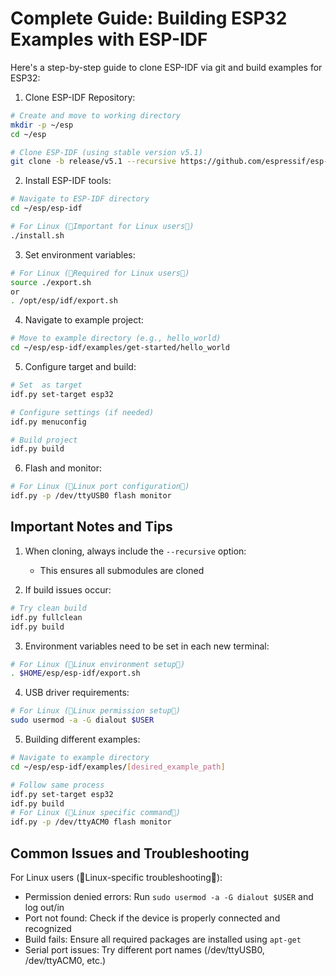 # Complete Guide: Building ESP32 Examples with ESP-IDF

Here's a step-by-step guide to clone ESP-IDF via git and build examples for ESP32:

1. Clone ESP-IDF Repository:
```bash
# Create and move to working directory
mkdir -p ~/esp
cd ~/esp

# Clone ESP-IDF (using stable version v5.1)
git clone -b release/v5.1 --recursive https://github.com/espressif/esp-idf.git
```

2. Install ESP-IDF tools:
```bash
# Navigate to ESP-IDF directory
cd ~/esp/esp-idf

# For Linux (🔴Important for Linux users🔴)
./install.sh
```

3. Set environment variables:
```bash
# For Linux (🔴Required for Linux users🔴)
source ./export.sh
or
. /opt/esp/idf/export.sh
```

4. Navigate to example project:
```bash
# Move to example directory (e.g., hello_world)
cd ~/esp/esp-idf/examples/get-started/hello_world
```

5. Configure  target and build:
```bash
# Set  as target
idf.py set-target esp32

# Configure settings (if needed)
idf.py menuconfig

# Build project
idf.py build
```

6. Flash and monitor:
```bash
# For Linux (🔴Linux port configuration🔴)
idf.py -p /dev/ttyUSB0 flash monitor
```

## Important Notes and Tips

1. When cloning, always include the `--recursive` option:
   - This ensures all submodules are cloned

2. If build issues occur:
```bash
# Try clean build
idf.py fullclean
idf.py build
```

3. Environment variables need to be set in each new terminal:
```bash
# For Linux (🔴Linux environment setup🔴)
. $HOME/esp/esp-idf/export.sh
```

4. USB driver requirements:
```bash
# For Linux (🔴Linux permission setup🔴)
sudo usermod -a -G dialout $USER
```

5. Building different examples:
```bash
# Navigate to example directory
cd ~/esp/esp-idf/examples/[desired_example_path]

# Follow same process
idf.py set-target esp32
idf.py build
# For Linux (🔴Linux specific command🔴)
idf.py -p /dev/ttyACM0 flash monitor
```

## Common Issues and Troubleshooting

For Linux users (🔴Linux-specific troubleshooting🔴):
- Permission denied errors: Run `sudo usermod -a -G dialout $USER` and log out/in
- Port not found: Check if the device is properly connected and recognized
- Build fails: Ensure all required packages are installed using `apt-get`
- Serial port issues: Try different port names (/dev/ttyUSB0, /dev/ttyACM0, etc.)
